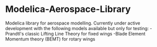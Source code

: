 # Modelica-Aerospace-Library
Modelica library for aerospace modelling.
Currently under active development with the following models available but only for testing:
-Prandtl's classic Lifting Line Theory for fixed wings
-Blade Element Momentum theory (BEMT) for rotary wings
